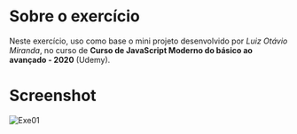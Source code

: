# Sobre o exercício

Neste exercício, uso como base o mini projeto desenvolvido por *Luiz Otávio Miranda*, no curso de **Curso de JavaScript Moderno do básico ao avançado - 2020** (Udemy).

# Screenshot

![Exe01](https://user-images.githubusercontent.com/40447101/82707322-39407b80-9c52-11ea-98ed-b73c5f5fd78b.JPG)
